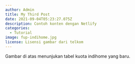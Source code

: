 ```yaml
---
author: Admin
title: My Third Post
date: 2021-09-04T05:23:27.075Z
description: Contoh konten dengan Netlify
categories:
  - Tutorial
image: fup-indihome.jpg
license: Lisensi gambar dari telkom
---
```

Gambar di atas menunjukan tabel kuota indihome yang baru.